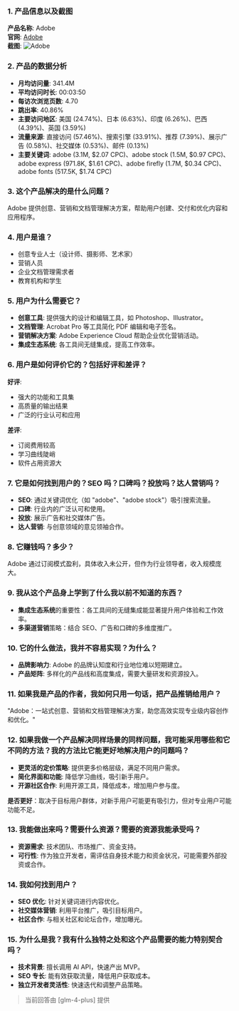 ### 1. 产品信息以及截图

**产品名称**: Adobe  
**官网**: [Adobe](https://adobe.com)  
**截图**: ![Adobe](https://cdn-images.toolify.ai/170350412560472027.jpg)

### 2. 产品的数据分析

- **月均访问量**: 341.4M
- **平均访问时长**: 00:03:50
- **每访次浏览页数**: 4.70
- **跳出率**: 40.86%
- **主要访问地区**: 美国 (24.74%)、日本 (6.63%)、印度 (6.26%)、巴西 (4.39%)、英国 (3.59%)
- **流量来源**: 直接访问 (57.46%)、搜索引擎 (33.91%)、推荐 (7.39%)、展示广告 (0.58%)、社交媒体 (0.53%)、邮件 (0.13%)
- **主要关键词**: adobe (3.1M, $2.07 CPC)、adobe stock (1.5M, $0.97 CPC)、adobe express (971.8K, $1.61 CPC)、adobe firefly (1.7M, $0.34 CPC)、adobe fonts (517.5K, $1.74 CPC)

### 3. 这个产品解决的是什么问题？

Adobe 提供创意、营销和文档管理解决方案，帮助用户创建、交付和优化内容和应用程序。

### 4. 用户是谁？

- 创意专业人士（设计师、摄影师、艺术家）
- 营销人员
- 企业文档管理需求者
- 教育机构和学生

### 5. 用户为什么需要它？

- **创意工具**: 提供强大的设计和编辑工具，如 Photoshop、Illustrator。
- **文档管理**: Acrobat Pro 等工具简化 PDF 编辑和电子签名。
- **营销解决方案**: Adobe Experience Cloud 帮助企业优化营销活动。
- **集成生态系统**: 各工具间无缝集成，提高工作效率。

### 6. 用户是如何评价它的？包括好评和差评？

**好评**:
- 强大的功能和工具集
- 高质量的输出结果
- 广泛的行业认可和应用

**差评**:
- 订阅费用较高
- 学习曲线陡峭
- 软件占用资源大

### 7. 它是如何找到用户的？SEO 吗？口碑吗？投放吗？达人营销吗？

- **SEO**: 通过关键词优化（如 "adobe"、"adobe stock"）吸引搜索流量。
- **口碑**: 行业内的广泛认可和使用。
- **投放**: 展示广告和社交媒体广告。
- **达人营销**: 与创意领域的意见领袖合作。

### 8. 它赚钱吗？多少？

Adobe 通过订阅模式盈利，具体收入未公开，但作为行业领导者，收入规模庞大。

### 9. 我从这个产品身上学到了什么我以前不知道的东西？

- **集成生态系统**的重要性：各工具间的无缝集成能显著提升用户体验和工作效率。
- **多渠道营销**策略：结合 SEO、广告和口碑的多维度推广。

### 10. 它的什么做法，我并不容易实现？为什么？

- **品牌影响力**: Adobe 的品牌认知度和行业地位难以短期建立。
- **产品矩阵**: 多样化的产品线和高度集成，需要大量研发和资源投入。

### 11. 如果我是产品的作者，我如何只用一句话，把产品推销给用户？

"Adobe：一站式创意、营销和文档管理解决方案，助您高效实现专业级内容创作和优化。"

### 12. 如果我做一个产品解决同样场景的同样问题，我可能采用哪些和它不同的方法？我的方法比它能更好地解决用户的问题吗？

- **更灵活的定价策略**: 提供更多价格层级，满足不同用户需求。
- **简化界面和功能**: 降低学习曲线，吸引新手用户。
- **开源社区合作**: 利用开源工具，降低成本，增加用户参与度。

**是否更好**：取决于目标用户群体，对新手用户可能更有吸引力，但对专业用户可能功能不足。

### 13. 我能做出来吗？需要什么资源？需要的资源我能承受吗？

- **资源需求**: 技术团队、市场推广、资金支持。
- **可行性**: 作为独立开发者，需评估自身技术能力和资金状况，可能需要外部投资或合作。

### 14. 我如何找到用户？

- **SEO 优化**: 针对关键词进行内容优化。
- **社交媒体营销**: 利用平台推广，吸引目标用户。
- **社区合作**: 与相关社区和论坛合作，增加曝光。

### 15. 为什么是我？我有什么独特之处和这个产品需要的能力特别契合吗？

- **技术背景**: 擅长调用 AI API，快速产出 MVP。
- **SEO 专长**: 能有效获取流量，降低用户获取成本。
- **独立开发者灵活性**: 快速迭代和调整产品策略。

> 当前回答由 [glm-4-plus] 提供